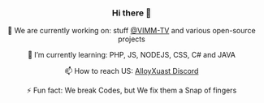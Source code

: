 <h3 align="center">Hi there 👋</h3>

<div align="center">


🔭 We are currently working on: stuff [@VIMM-TV](https://github.com/VIMM-TV) and various open-source projects
 
🌱 I’m currently learning: PHP, JS, NODEJS, CSS, C# and JAVA
 
📫 How to reach US: [AlloyXuast Discord](https://discord.gg/RYscPHc)
 
⚡ Fun fact: We break Codes, but We fix them a Snap of fingers
</div>
